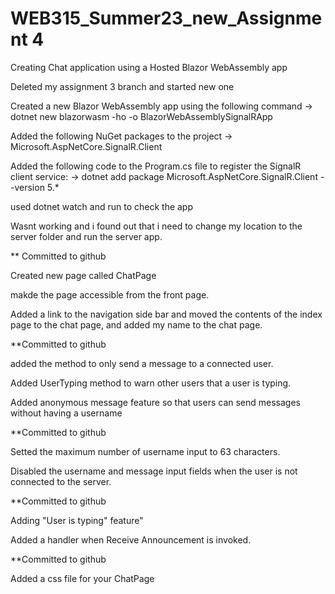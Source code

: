 # WEB315_Summer23_new_Assignment 4

Creating Chat application using a Hosted Blazor WebAssembly app


Deleted my assignment 3 branch and started new one


Created a new Blazor WebAssembly app using the following command -> dotnet new blazorwasm -ho -o BlazorWebAssemblySignalRApp


Added the following NuGet packages to the project -> Microsoft.AspNetCore.SignalR.Client

Added the following code to the Program.cs file to register the SignalR client service: -> dotnet add package Microsoft.AspNetCore.SignalR.Client --version 5.*

used dotnet watch and run to check the app

Wasnt working and i found out that i need to change my location to the server folder and run the server app.

** Committed to github

Created new page called ChatPage

makde the page accessible from the front page.

Added a link to the navigation side bar and moved the contents of the index page to the chat page, and added my name to the chat page.

**Committed to github

added the method to only send a message to a connected user.

Added UserTyping method to warn other users that a user is typing.

Added anonymous message feature so that users can send messages without having a username

**Committed to github

Setted the maximum number of username input to 63 characters.

Disabled the username and message input fields when the user is not connected to the server.

**Committed to github

Adding "User is typing" feature"

Added a handler when Receive Announcement is invoked.

**Committed to github

Added a css file for your ChatPage